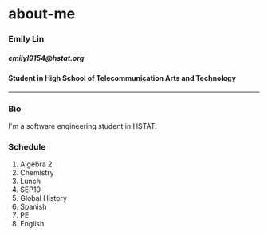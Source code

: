 # about-me

### Emily Lin 
##### _emilyl9154@hstat.org_
#### Student in High School of Telecommunication Arts and Technology
---
### Bio
I'm a software engineering student in HSTAT.

### Schedule
1. Algebra 2
2. Chemistry
3. Lunch
4. SEP10
5. Global History
6. Spanish
7. PE
8. English